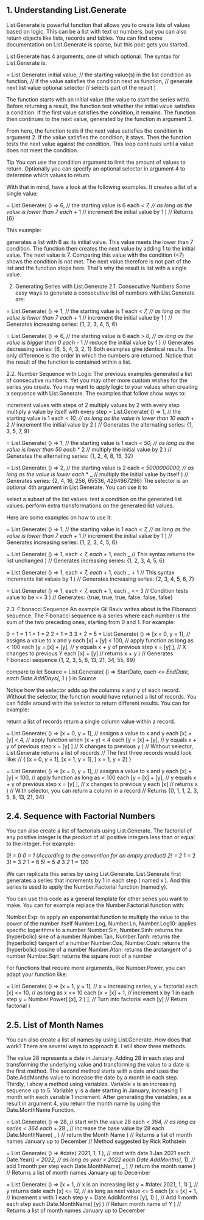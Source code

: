 # **[](https://gorilla.bi/power-query/list-generate/)**

## 1. Understanding List.Generate

List.Generate is powerful function that allows you to create lists of values based on logic. This can be a list with text or numbers, but you can also return objects like lists, records and tables. You can find some documentation on List.Generate is sparse, but this post gets you started.

List.Generate has 4 arguments, one of which optional. The syntax for List.Generate is:

= List.Generate(
   initial value,         // the starting value(s) in the list
   condition as function, // if the value satisfies the condition
   next as function,      // generate next list value
   optional selector      // selects part of the result
  )

The function starts with an initial value (the value to start the series with). Before returning a result, the function test whether the initial value satisfies a condition. If the first value satisfies the condition, it remains. The function then continues to the next value, generated by the function in argument 3.

From here, the function tests if the next value satisfies the condition in argument 2. If the value satisfies the condition, it stays. Then the function tests the next value against the condition. This loop continues until a value does not meet the condition.

Tip
You can use the condition argument to limit the amount of values to return. Optionally you can specify an optional selector in argument 4 to determine which values to return.

With that in mind, have a look at the following examples. It creates a list of a single value:

= List.Generate(
     () => 6,      // the starting value is 6
     each _< 7,   // as long as the value is lower than 7
     each_ + 1    // increment the initial value by 1
)
// Returns {6}

This example:

generates a list with 6 as its initial value. This value meets the lower than 7 condition.
The function then creates the next value by adding 1 to the initial value. The next value is 7. Comparing this value with the condition (<7) shows the condition is not met. The next value therefore is not part of the list and the function stops here.
That’s why the result is list with a single value.

2. Generating Series with List.Generate
2.1. Consecutive Numbers
Some easy ways to generate a consecutive list of numbers with List.Generate are:

= List.Generate(
     () => 1,      // the starting value is 1
     each _< 7,   // as long as the value is lower than 7
     each_ + 1    // increment the initial value by 1
)
// Generates increasing series: {1, 2, 3, 4, 5, 6}

= List.Generate(
     () => 6,      // the starting value is 6
     each _> 0,   // as long as the value is bigger than 0
     each_ - 1    // reduce the initial value by 1
)
// Generates decreasing series: {6, 5, 4, 3, 2, 1}
Both examples give identical results. The only difference is the order in which the numbers are returned. Notice that the result of the function is contained within a list.

2.2. Number Sequence with Logic
The previous examples generated a list of consecutive numbers. Yet you may other more custom wishes for the series you create. You may want to apply logic to your values when creating a sequence with List.Generate. The examples that follow show ways to:

increment values with steps of 2
multiply values by 2 with every step
multiply a value by itself with every step
= List.Generate(
     () => 1,      // the starting value is 1
     each _< 10,  // as long as the value is lower than 10
     each_ + 2    // increment the initial value by 2
)
// Generates the alternating series: {1, 3, 5, 7, 9}

= List.Generate(
     () => 1,      // the starting value is 1
     each _< 50,  // as long as the value is lower than 50
     each_ * 2    // multiply the initial value by 2
)
// Generates the alternating series: {1, 2, 4, 8, 16, 32}

= List.Generate(
     () => 2,             // the starting value is 2
     each _< 5000000000, // as long as the value is lower
     each_ * _           // multiply the initial value by itself
)
// Generates series: {2, 4, 16, 256, 65536, 4294967296}
The selector is an optional 4th argument in List.Generate. You can use it to

select a subset of the list values.
test a condition on the generated list values.
perform extra transformations on the generated list values.

Here are some examples on how to use it:

= List.Generate(
     () => 1,      // the starting value is 1
     each _< 7,   // as long as the value is lower than 7
     each_ + 1    // increment the initial value by 1
)
// Generates increasing series: {1, 2, 3, 4, 5, 6}

= List.Generate(
     () => 1,
     each _< 7,
     each_ + 1,
     each _        // This syntax returns the list unchanged
)
// Generates increasing series: {1, 2, 3, 4, 5, 6}

= List.Generate(
     () => 1,
     each _< 7,
     each_ + 1,
     each _ + 1     // This syntax increments list values by 1
)
// Generates increasing series: {2, 3, 4, 5, 6, 7}

= List.Generate(
     () => 1,
     each _< 7,
     each_ + 1,
     each _ <= 3    // Condition tests value to be <= 3
)
// Generates: {true, true, true, false, false, false}

2.3. Fibonacci Sequence
An example Gil Raviv writes about is the Fibonacci sequence. The Fibonacci sequence is a series where each number is the sum of the two preceding ones, starting from 0 and 1. For example:

0 + 1 = 1
1 + 1 = 2
2 + 1 = 3
3 + 2 = 5
= List.Generate(
     () => [x = 0, y = 1],     // assigns a value to x and y
      each [x] + [y] < 100,    // apply function as long as < 100
      each [y = [x] + [y],     // y equals x + y of previous step
            x = [y] ],         // X changes to previous Y
      each [x] + [y]           // returns x + y
)
// Generates Fibonacci sequence {1, 2, 3, 5, 8, 13, 21, 34, 55, 89}

compare to
let
    Source = List.Generate( () => StartDate, each _<= EndDate, each Date.AddDays(_, 1 ) )
in
    Source

Notice how the selector adds up the columns x and y of each record. Without the selector, the function would have returned a list of records. You can fiddle around with the selector to return different results. You can for example:

return a list of records
return a single column value within a record.

= List.Generate(
     () => [x = 0, y = 1],   // assigns a value to x and y
      each [x] + [y] < 4,    // apply function when (x + y) < 4
      each [y = [x] + [y],   // y equals x + y of previous step
            x = [y] ]        // X changes to previous y
)
// Without selector, List.Generate returns a list of records
// The first three records would look like:
// { [x = 0, y = 1], [x = 1, y = 1], [ x = 1, y = 2] }

= List.Generate(
     () => [x = 0, y = 1],     // assigns a value to x and y
      each [x] + [y] < 100,    // apply function as long as < 100
      each [y = [x] + [y],     // y equals x + y of previous step
            x = [y] ],         // x changes to previous y
      each [x]                 // returns x
)
// With selector, you can return a column in a record
// Returns {0, 1, 1, 2, 3, 5, 8, 13, 21, 34}

## 2.4. Sequence with Factorial Numbers

You can also create a list of factorials using List.Generate. The factorial of any positive integer is the product of all positive integers less than or equal to the integer. For example:

0! = 0 _0 = 1 (According to the convention for an empty product)
2! = 2_ 1 = 2
3! = 3 _2_ 1 = 6
5! = 5 _4_ 3 _2_ 1 = 120

We can replicate this series by using List.Generate. List.Generate first generates a series that increments by 1 in each step ( named x ). And this series is used to apply the Number.Factorial function (named y).

You can use this code as a general template for other series you want to make. You can for example replace the Number.Factorial function with:

Number.Exp: to apply an exponential function to multiply the value to the power of the number itself
Number.Log, Number.Ln, Number.Log10: applies specific logarithms to a number
Number.Sin, Number.Sinh: returns the (hyperbolic) sine of a number
Number.Tan, Number.Tanh: returns the (hyperbolic) tangent of a number
Number.Cos, Number.Cosh: returns the (hyperbolic) cosine of a number
Number.Atan: returns the arctangent of a number
Number.Sqrt: returns the square root of a number

For functions that require more arguments, like Number.Power, you can adapt your function like:

= List.Generate(
   () => [x = 1, y = 1],                 // x = increasing series, y = factorial
    each [x] <= 10,                      // as long as x <= 10
    each [x = [x] + 1,                   // increment x by 1 in each step
          y = Number.Power( [x], 2 ) ],  // Turn into factorial
    each [y]                             // Return factorial
)

## 2.5. List of Month Names

You can also create a list of names by using List.Generate. How does that work? There are several ways to approach it. I will show three methods.

The value 28 represents a date in January. Adding 28 in each step and transforming the underlying value and transforming the value to a date is the first method.
The second method starts with a date and uses the Date.AddMonths value to increase the date by a month in each step.
Thirdly, I show a method using variables. Variable x is an increasing sequence up to 5. Variable y is a date starting in January, increasing 1 month with each variable 1 increment. After generating the variables, as a result in argument 4, you return the month name by using the Date.MonthName Function.

= List.Generate(
     () => 28,                // start with the value 28
     each _< 364,            // as long as series < 364
     each_ + 28 ,           // increase the base value by 28
     each Date.MonthName( _ ) // return the Month Name
)
// Returns a list of month names January up to December
// Method suggested by Rick Rothstein

= List.Generate(
       () => #date( 2021, 1, 1 ),   // start with date 1 Jan 2021
        each Date.Year(_) < 2022,   //  as long as year < 2022
        each Date.AddMonths(_, 1), // add 1 month per step
        each Date.MonthName( _ )    // return the month name
)
// Returns a list of month names January up to December

= List.Generate(
   () => [x = 1,                         // x is an increasing list
          y = #date( 2021, 1, 1) ],      // y returns date
    each [x] <= 12,                      // as long as next value <= 5
    each [x = [x] + 1,                   // Increment x with 1 each step
          y = Date.AddMonths( [y], 1) ], // Add 1 month each step
    each Date.MonthName( [y] )           // Return month name of Y
)
// Returns a list of month names January up to December

